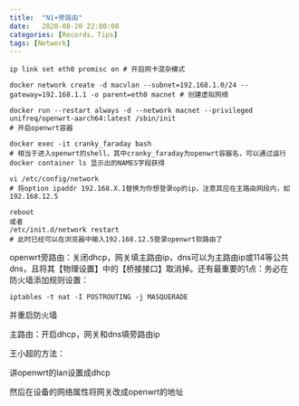 ```yaml
---
title:  "N1+旁路由"
date:   2020-08-20 22:00:00
categories: [Records，Tips]
tags: [Network]
---
```

```
ip link set eth0 promisc on # 开启网卡混杂模式
```

```
docker network create -d macvlan --subnet=192.168.1.0/24 --gateway=192.168.1.1 -o parent=eth0 macnet # 创建虚拟网络
```

```
docker run --restart always -d --network macnet --privileged unifreq/openwrt-aarch64:latest /sbin/init 
# 开启openwrt容器
```

```
docker exec -it cranky_faraday bash 
# 相当于进入openwrt的shell，其中cranky_faraday为openwrt容器名，可以通过运行docker container ls 显示出的NAMES字段获得
```

```
vi /etc/config/network 
# 将option ipaddr 192.168.X.1替换为你想登录op的ip，注意其应在主路由网段内，如192.168.12.5
```

```
reboot
或者
/etc/init.d/network restart 
# 此时已经可以在浏览器中输入192.168.12.5登录openwrt软路由了
```

openwrt旁路由：关闭dhcp，网关填主路由ip，dns可以为主路由ip或114等公共dns，且将其【物理设置】中的【桥接接口】取消掉。还有最重要的1点：务必在防火墙添加规则设置：

```
iptables -t nat -I POSTROUTING -j MASQUERADE
```

并重启防火墙

主路由：开启dhcp，网关和dns填旁路由ip

王小超的方法：

讲openwrt的lan设置成dhcp

然后在设备的网络属性将网关改成openwrt的地址
